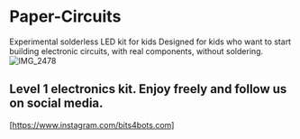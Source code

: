 # Paper-Circuits
Experimental solderless LED kit for kids Designed for kids who want to start building electronic circuits, with real components, without soldering.
![IMG_2478](https://user-images.githubusercontent.com/53281337/83310634-ab790900-a1da-11ea-9e6b-de41187bbc25.jpg)
## Level 1 electronics kit. Enjoy freely and follow us on social media.
[https://www.instagram.com/bits4bots.com]
